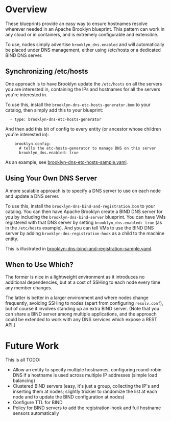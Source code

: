 
# Overview

These blueprints provide an easy way to ensure hostnames resolve wherever needed in an Apache Brooklyn blueprint. 
This pattern can work in any cloud or in containers, and is extremely configurable and extensible.

To use, nodes simply advertise `brooklyn_dns.enabled` and will automatically be placed under DNS management,
either using /etc/hosts or a dedicated BIND DNS server.  


## Synchronizing /etc/hosts

One approach is to have Brooklyn update the `/etc/hosts` on all the servers you are interested in,
containing the IPs and hostnames for all the servers you're interested in.

To use this, install the `brooklyn-dns-etc-hosts-generator.bom` to your catalog,
then simply add this to your blueprint:

```
  - type: brooklyn-dns-etc-hosts-generator
```

And then add this bit of config to every entity (or ancestor whose children you're interested in):

```
    brooklyn.config:
      # tells the etc-hosts-generator to manage DNS on this server
      brooklyn_dns.enabled: true
```


As an example, see [brooklyn-dns-etc-hosts-sample.yaml](examples/brooklyn-dns-etc-hosts-sample.yaml).


## Using Your Own DNS Server

A more scalable approach is to specify a DNS server to use on each node and update a DNS server.

To use this, install the `brooklyn-dns-bind-and-registration.bom` to your catalog.
You can then have Apache Brooklyn create a BIND DNS server for you by including the
`brooklyn-dns-bind-server` blueprint.
You can have VMs registered with that DNS server by setting `brooklyn_dns.enabled: true`
(as in the `/etc/hosts` example).
And you can tell VMs to use the BIND DNS server by adding
`brooklyn-dns-registration-hook` as a child to the machine entity.
 
This is illustrated in
[brooklyn-dns-bind-and-registration-sample.yaml](examples/brooklyn-dns-bind-and-registration-sample.yaml).



## When to Use Which?

The former is nice in a lightweight environment as it introduces no additional dependencies,
but at a cost of SSHing to each node every time any member changes.

The latter is better in a larger environment and where nodes change frequently, 
avoiding SSHing to nodes (apart from configuring `resolv.conf`), but of course
it involves standing up an extra BIND server.
(Note that you can share a BIND server among multiple applications,
and the approach could be extended to work with any DNS services which expose a REST API.)


# Future Work

This is all TODO:

* Allow an entity to specify multiple hostnames, configuring round-robin DNS if a hostname
  is used across multiple IP addresses (simple load balancing)
* Clustered BIND servers (easy, it's just a group, collecting the IP's and inserting them at nodes;
  slightly trickier to randomize the list at each node and to update the BIND configuration at nodes)
* Configure TTL for BIND
* Policy for BIND servers to add the registration-hook and full hostname sensors automatically
